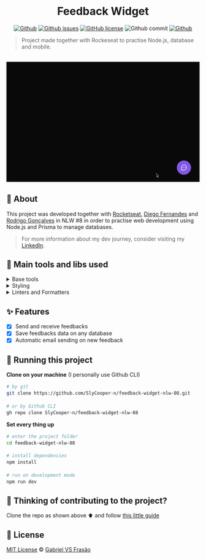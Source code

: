 <div align="center">

# Feedback Widget

[![Github](https://img.shields.io/badge/Gabe%20Frasz-Feedback%20Widget-gold?style=flat-square)](https://github.com/SlyCooper-n)
[![Github issues](https://img.shields.io/github/issues/SlyCooper-n/feedback-widget-nlw-08?color=red&style=flat-square)](https://github.com/SlyCooper-n/feedback-widget-nlw-08/issues)
[![GitHub license](https://img.shields.io/github/license/SlyCooper-n/feedback-widget-nlw-08?color=green&style=flat-square)](https://github.com/SlyCooper-n/feedback-widget-nlw-08/blob/main/LICENSE)
![Github commit](https://img.shields.io/github/last-commit/SlyCooper-n/feedback-widget-nlw-08?color=blue&style=flat-square)
[![Github](https://img.shields.io/badge/-Rockeseat-purple?style=flat-square)](https://github.com/Rocketseat)

</div>

> Project made together with Rockeseat to practise Node.js, database and mobile.

<br />

<div align="center"><img alt="Feedback Widget working" src="./_docs/feedback-widget-opening.gif" /></div>

## :pushpin: About

This project was developed together with [Rocketseat](https://github.com/Rocketseat), [Diego Fernandes](https://github.com/diego3g) and [Rodrigo Gonçalves](https://github.com/rodrigorgtic) in NLW #8 in order to practise web development using Node.js and Prisma to manage databases.

> For more information about my dev journey, consider visiting my [LinkedIn](https://linkedin.com/in/gabriel-vs-frasao).

## :hammer: Main tools and libs used

<details>
<summary>
Base tools
</summary>

- [Vite](https://vitejs.dev/)
- [React](https://reactjs.org/)
- [React Native](https://reactnative.dev/)
- [Node.js](https://nodejs.org/en/)
- [Express](http://expressjs.com/)
- [TypeScript](https://www.typescriptlang.org/)
- [Prisma](https://www.prisma.io/)

</details>

<details>
<summary>
Styling
</summary>

- [Tailwind CSS](https://tailwindcss.com/)
- [Phosphor Icons](https://phosphoricons.com/)

</details>

<details>
<summary>
Linters and Formatters
</summary>

- [Prettier](https://prettier.io/)
- [.editorConfig](https://editorconfig.org/)

</details>

## :sparkles: Features

- [x] Send and receive feedbacks
- [x] Save feedbacks data on any database
- [x] Automatic email sending on new feedback

## :rocket: Running this project

**Clone on your machine** (I personally use Github CLI)

```bash
# by git
git clone https://github.com/SlyCooper-n/feedback-widget-nlw-08.git

# or by Github CLI
gh repo clone SlyCooper-n/feedback-widget-nlw-08
```

**Set every thing up**

```bash
# enter the project folder
cd feedback-widget-nlw-08

# install dependencies
npm install

# run on development mode
npm run dev
```

## :brain: Thinking of contributing to the project?

Clone the repo as shown above :arrow_up: and follow [this little guide](https://github.com/SlyCooper-n/feedback-widget-nlw-08/blob/main/_docs/CONTRIBUTING.md)

## :memo: License

[MIT License](https://github.com/SlyCooper-n/feedback-widget-nlw-08/blob/main/LICENSE) &copy; [Gabriel VS Frasão](https://github.com/SlyCooper-n)
